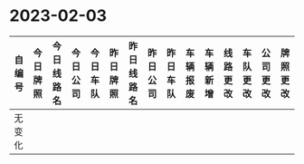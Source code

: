 # 2023-02-03
| 自编号      | 今日牌照      | 今日线路名 | 今日公司  | 今日车队 | 昨日牌照      | 昨日线路名  | 昨日公司  | 昨日车队 | 车辆报废  | 车辆新增 | 线路更改  | 车队更改 | 公司更改 | 牌照更改 |
|----------|-----------|-------|-------|------|-----------|--------|-------|------|-------|------|-------|------|------|------|
| 无变化 |
